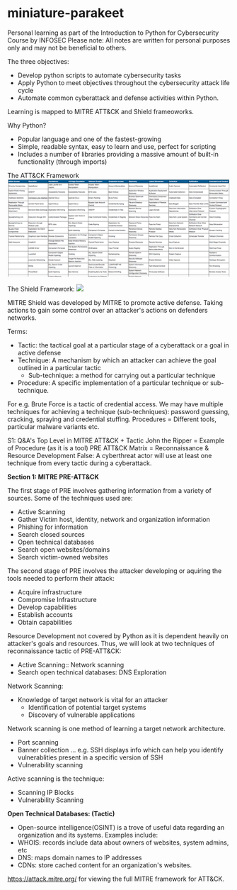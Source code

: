 # miniature-parakeet
Personal learning as part of the Introduction to Python for Cybersecurity Course by INFOSEC
Please note: All notes are written for personal purposes only and may not be beneficial to others.

The three objectives:
- Develop python scripts to automate cybersecurity tasks
- Apply Python to meet objectives throughout the cybersecurity attack life cycle
- Automate common cyberattack and defense activities within Python.

Learning is mapped to MITRE ATT&CK and Shield frameoworks.

Why Python?
- Popular language and one of the fastest-growing
- Simple, readable syntax, easy to learn and use, perfect for scripting
- Includes a number of libraries providing a massive amount of built-in functionality (through imports)

The ATT&CK Framework
![](thematrix.png)

The Shield Framework:
![](shieldmatrix.png)

MITRE Shield was developed by MITRE to promote active defense.
Taking actions to gain some control over an attacker's actions on defenders networks.

Terms: 
- Tactic: the tactical goal at a particular stage of a cyberattack or a goal in active defense
- Technique: A mechanism by which an attacker can achieve the goal outlined in a particular tactic
    - Sub-technique: a method for carrying out a particular technique
- Procedure: A specific implementation of a particular technique
or sub-technique. 

For e.g. Brute Force is a tactic of credential access. We may have multiple techniques for achieving a technique (sub-techniques): password guessing, cracking, spraying and credential stuffing. 
Procedures = Different tools, particular malware variants etc.



S1: Q&A's
Top Level in MITRE ATT&CK + Tactic
John the Ripper = Example of Procedure (as it is a tool)
PRE ATT&CK Matrix = Reconnaissance & Resource Development
False: A cyberthreat actor will use at least one technique from every tactic during a cyberattack.

**Section 1: MITRE PRE-ATT&CK**

The first stage of PRE involves gathering information from a variety of sources. Some of the techniques used are:
- Active Scanning
- Gather Victim host, identity, network and organization information
- Phishing for information
- Search closed sources
- Open technical databases
- Search open websites/domains
- Search victim-owned websites

The second stage of PRE involves the attacker developing or aquiring the tools needed to perform their attack:
- Acquire infrastructure
- Compromise Infrastructure
- Develop capabilities
- Establish accounts
- Obtain capabilities

Resource Development not covered by Python as it is dependent heavily on attacker's goals and resources. Thus, we will look at two techniques of reconnaissance tactic of PRE-ATT&CK:
- Active Scanning:: Network scanning
- Search open technical databases: DNS Exploration

Network Scanning:
- Knowledge of target network is vital for an attacker
  - Identification of potential target systems
  - Discovery of vulnerable applications
  
Network scanning is one method of learning a target network architecture.
 - Port scanning
 - Banner collection ... e.g. SSH displays info which can help you identify vulnerablities present in a specific version of SSH
 - Vulnerability scanning

 Active scanning is the technique:
  - Scanning IP Blocks
  - Vulnerability Scanning

**Open Technical Databases: (Tactic)**
- Open-source intelligence(OSINT) is a trove of useful data regarding an organization and its systems.
Examples include:
- WHOIS: records include data about owners of websites, system admins, etc
- DNS: maps domain names to IP addresses
- CDNs: store cached content for an organization's websites.

https://attack.mitre.org/ for viewing the full MITRE framework for ATT&CK.













